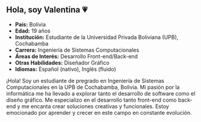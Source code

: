 ## Hola, soy Valentina 💗

- **País:** Bolivia
- **Edad:** 19 años
- **Institución:** Estudiante de la Universidad Privada Boliviana (UPB), Cochabamba
- **Carrera:** Ingeniería de Sistemas Computacionales
- **Áreas de Interés:** Desarrollo Front-end/Back-end
- **Otras Habilidades:** Diseñador Gráfico
-  **Idiomas:** Español (nativo), Inglés (fluido)

¡Hola! Soy un estudiante de pregrado en Ingeniería de Sistemas Computacionales en la UPB de Cochabamba, Bolivia. Mi pasión por la informática me ha llevado a explorar tanto el desarrollo de software como el diseño gráfico. Me especializo en el desarrollo tanto front-end como back-end y me encanta crear soluciones creativas y funcionales. Estoy emocionado por aprender y crecer en este campo en constante evolución.
